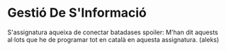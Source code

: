 # Gestió De S'Informació
S'assignatura aqueixa de conectar batadases
spoiler: M'han dit aquests al·lots que he de programar tot en català en aquesta assignatura. (aleks)
